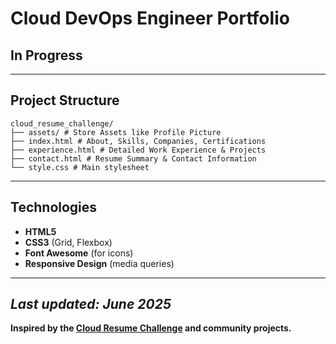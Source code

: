 # Cloud DevOps Engineer Portfolio

## In Progress

---

## Project Structure

```
cloud_resume_challenge/
├── assets/ # Store Assets like Profile Picture
├── index.html # About, Skills, Companies, Certifications
├── experience.html # Detailed Work Experience & Projects
├── contact.html # Resume Summary & Contact Information
└── style.css # Main stylesheet
```

---

## Technologies

- **HTML5**
- **CSS3** (Grid, Flexbox)
- **Font Awesome** (for icons)
- **Responsive Design** (media queries)
---

*Last updated: June 2025*
---

**Inspired by the [Cloud Resume Challenge](https://cloudresumechallenge.dev/) and community projects.**
